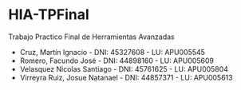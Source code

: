 # HIA-TPFinal
Trabajo Practico Final de Herramientas Avanzadas 

- Cruz, Martín Ignacio - DNI: 45327608 - LU: APU005545
- Romero, Facundo José - DNI: 44898160 - LU: APU005609 
- Velasquez Nicolas Santiago - DNI: 45761625  - LU: APU005804
- Virreyra Ruiz, Josue Natanael - DNI: 44857371 - LU:  APU005613
